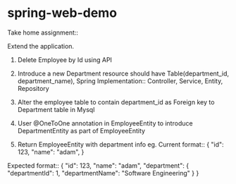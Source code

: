 # spring-web-demo

Take home assignment::

Extend the application.
1. Delete Employee by Id using API

2. Introduce a new Department resource
should have 
Table(department_id, department_name), 
Spring Implementation:: Controller, Service, Entity, Repository

3. Alter the employee table to contain department_id as Foreign key to Department table in Mysql

4. User @OneToOne annotation in EmployeeEntity to introduce DepartmentEntity as part of EmployeeEntity

5. Return EmployeeEntity with department info eg.
Current format::
{
  "id": 123,
  "name": "adam",
}

Expected format::
{
  "id": 123,
  "name": "adam",
  "department": {
    "departmentId": 1,
    "departmentName": "Software Engineering"
  }
}
